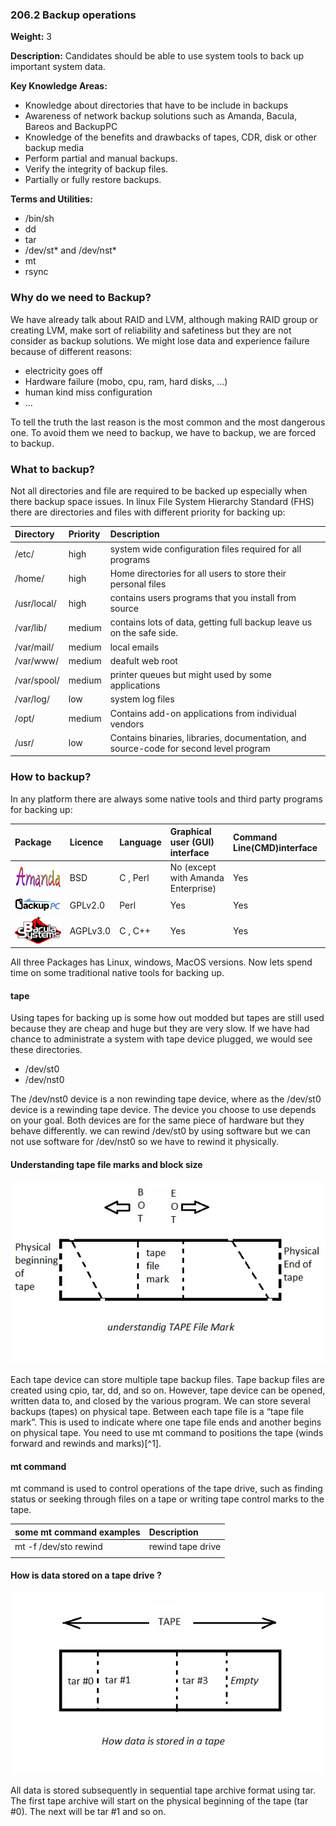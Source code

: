 ### **206.2 Backup operations**

**Weight:** 3

**Description:** Candidates should be able to use system tools to back up important system data.

**Key Knowledge Areas:**

* Knowledge about directories that have to be include in backups
* Awareness of network backup solutions such as Amanda, Bacula, Bareos and BackupPC
* Knowledge of the benefits and drawbacks of tapes, CDR, disk or other backup media
* Perform partial and manual backups.
* Verify the integrity of backup files.
* Partially or fully restore backups.

**Terms and Utilities:**

* /bin/sh
* dd
* tar
* /dev/st\* and /dev/nst\*
* mt
* rsync

### Why do we need to Backup?

We have already talk about RAID and LVM, although making RAID group or creating LVM, make sort of reliability and safetiness but they are not consider as backup solutions. We might lose data and experience failure because of different reasons:

* electricity goes off
* Hardware failure \(mobo, cpu, ram, hard disks, ...\)
* human kind miss configuration
* ...

To tell the truth the last reason is the most common and the most dangerous one. To avoid them we need to backup, we have to backup, we are forced to backup.

### What to backup?

Not all directories and file are required to be backed up especially when there backup space issues. In linux File System Hierarchy Standard \(FHS\) there are directories and files with different priority for backing up:

| Directory | Priority | Description |
| :--- | :--- | :--- |
| /etc/ | high | system wide configuration files required for all programs |
| /home/ | high | Home directories for all users to store their personal files |
| /usr/local/ | high | contains users programs that you install from source |
| /var/lib/ | medium | contains lots of data, getting full backup leave us on the safe side. |
| /var/mail/ | medium | local emails |
| /var/www/ | medium | deafult web root |
| /var/spool/ | medium | printer queues but might used by some applications |
| /var/log/ | low | system log files |
| /opt/ | medium | Contains add-on applications from individual vendors |
| /usr/ | low | Contains binaries, libraries, documentation, and source-code for second level program |

### How to backup?

In any platform there are always some native tools and third party programs for backing up:

| Package | Licence | Language | Graphical user \(GUI\) interface | Command Line\(CMD\)interface |
| :--- | :--- | :--- | :--- | :--- |
| ![](/assets/logo_amanda.png) | BSD | C , Perl | No \(except with Amanda Enterprise\) | Yes |
| ![](/assets/logo-backuppc.gif) | GPLv2.0 | Perl | Yes | Yes |
| ![](/assets/logo-bacula.png) | AGPLv3.0 | C , C++ | Yes | Yes |

All three Packages has Linux, windows, MacOS versions. Now lets spend time on some traditional native tools for backing up.

#### tape

Using tapes for backing up is some how out modded but tapes are still used because they are cheap and huge but they are very slow. If we have had  chance to administrate a system with tape device plugged, we would see these directories.

* /dev/st0
* /dev/nst0

The /dev/nst0 device is a non rewinding tape device, where as the /dev/st0 device is a rewinding tape device. The device you choose to use depends on your goal. Both devices are for the same piece of hardware but they behave differently. we can rewind  /dev/st0 by using   software but we can not use software for /dev/nst0 so we have to rewind it physically.

#### Understanding tape file marks and block size

![](/assets/tape-tapefilemark.jpg)

Each tape device can store multiple tape backup files. Tape backup files are created using cpio, tar, dd, and so on. However, tape device can be opened, written data to, and closed by the various program. We can store several backups \(tapes\) on physical tape. Between each tape file is a “tape file mark”. This is used to indicate where one tape file ends and another begins on physical tape. You need to use mt command to positions the tape \(winds forward and rewinds and marks\)[^1].

#### mt command

mt command is used to control operations of the tape drive, such as finding status or seeking through files on a tape or writing tape control marks to the tape.

| some mt command examples | Description |
| :--- | :--- |
| mt -f /dev/sto rewind | rewind tape drive |
|  |  |



#### How is data stored on a tape drive ?

![](/assets/tape-hawstored.jpg)

All data is stored subsequently in sequential tape archive format using tar. The first tape archive will start on the physical beginning of the tape \(tar \#0\). The next will be tar \#1 and so on.


